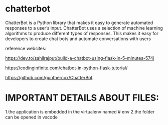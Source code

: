# chatterbot

ChatterBot is a Python library that makes it easy to generate automated responses to a user’s input. ChatterBot uses a selection of machine learning algorithms to produce different types of responses. This makes it easy for developers to create chat bots and automate conversations with users

reference websites:

https://dev.to/sahilrajput/build-a-chatbot-using-flask-in-5-minutes-574i

https://codinginfinite.com/chatbot-in-python-flask-tutorial/

https://github.com/gunthercox/ChatterBot

# IMPORTANT DETAILS ABOUT FILES:
1.the application is embedded in the virtualenv named # env
2.the folder can be opened in vscode
